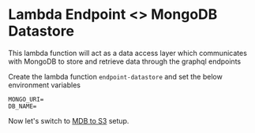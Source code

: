 # Lambda Endpoint <> MongoDB Datastore

This lambda function will act as a data access layer which communicates with MongoDB to store and retrieve data through the graphql endpoints

Create the lambda function `endpoint-datastore` and set the below environment variables

```
MONGO_URI=
DB_NAME=
```

Now let's switch to [MDB to S3](../mdb-to-s3/) setup.
